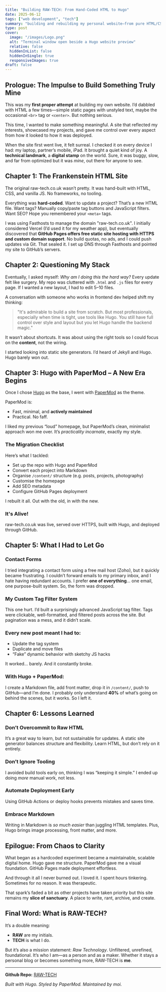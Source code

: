 ```yaml
---
title: "Building RAW-TECH: From Hand-Coded HTML to Hugo"
date: 2025-06-12
tags: ["web development", "tech"]
summary: "building and rebuilding my personal website—from pure HTML/CSS to Hugo with PaperMod."
type: post
cover:
  image: "/images/Logo.png"
  alt: "Terminal window open beside a Hugo website preview"
  relative: false
  hiddenInList: false
  hiddenInSingle: true
  responsiveImages: true
draft: false
---
```


## Prologue: The Impulse to Build Something Truly Mine

This was my **first proper attempt** at building my own website. I’d dabbled with HTML a few times—simple static pages with unstyled text, maybe the occasional `<br>` tag or `<center>`. But nothing serious.

This time, I wanted to make something meaningful. A site that reflected my interests, showcased my projects, and gave me control over every aspect from how it looked to how it was deployed.

When the site first went live, it felt surreal. I checked it on every device I had: my laptop, partner’s mobile, iPad. It brought a quiet kind of joy. A **technical landmark**, a **digital stamp** on the world. Sure, it was buggy, slow, and far from optimized but it was *mine*, out there for anyone to see.

## Chapter 1: The Frankenstein HTML Site

The original raw-tech.co.uk wasn’t pretty. It was hand-built with HTML, CSS, and vanilla JS. No frameworks, no tooling.

Everything was **hard-coded**. Want to update a project? That’s a new HTML file. Want tags? Manually copy/paste tag buttons and JavaScript filters. Want SEO? Hope you remembered your `<meta>` tags.

I was using Fasthosts to manage the domain "raw-tech.co.uk". I initially considered Vercel (I’d used it for my weather app), but eventually discovered that **GitHub Pages offers free static site hosting with HTTPS and custom domain support**. No build quotas, no ads, and I could push updates via Git. That sealed it. I set up DNS through Fasthosts and pointed my site to GitHub’s servers.

## Chapter 2: Questioning My Stack

Eventually, I asked myself: *Why am I doing this the hard way?* Every update felt like surgery. My repo was cluttered with `.html` and `.js` files for every page. If I wanted a new layout, I had to edit 5–10 files.

A conversation with someone who works in frontend dev helped shift my thinking:

> "It's admirable to build a site from scratch. But most professionals, especially when time is tight, use tools like Hugo. You still have full control over style and layout but you let Hugo handle the backend magic."

It wasn’t about shortcuts. It was about using the right tools so I could focus on the **content**, not the wiring.

I started looking into static site generators. I’d heard of Jekyll and Hugo. Hugo barely won out.

## Chapter 3: Hugo with PaperMod – A New Era Begins

Once I chose [Hugo](https://gohugo.io/) as the base, I went with [PaperMod](https://github.com/adityatelange/hugo-PaperMod) as the theme.

PaperMod is:

* Fast, minimal, and **actively maintained**
* Practical. No faff.

I liked my previous “loud” homepage, but PaperMod’s clean, minimalist approach won me over. It’s *practicality incarnate*, exactly my style.

### The Migration Checklist

Here’s what I tackled:

* Set up the repo with Hugo and PaperMod  
* Convert each project into Markdown  
* Organise `/content/` structure (e.g. posts, projects, photography)  
* Customise the homepage  
* Add SEO metadata  
* Configure GitHub Pages deployment  

I rebuilt it all. Out with the old, in with the new.

### It's Alive!

raw-tech.co.uk was live, served over HTTPS, built with Hugo, and deployed through GitHub.

## Chapter 5: What I Had to Let Go

### Contact Forms

I tried integrating a contact form using a free mail host (Zoho), but it quickly became frustrating. I couldn’t forward emails to my primary inbox, and I hate having redundant accounts. I prefer **one of everything**... one email, one purpose-built system. So, the form was dropped.

### My Custom Tag Filter System

This one hurt. I’d built a surprisingly advanced JavaScript tag filter. Tags were clickable, well-formatted, and filtered posts across the site. But pagination was a mess, and it didn’t scale. 


### Every new post meant I had to:

* Update the tag system  
* Duplicate and move files  
* “Fake” dynamic behavior with sketchy JS hacks  

It worked... barely. And it constantly broke.

### With Hugo + PaperMod:

I create a Markdown file, add front matter, drop it in `/content/`, push to GitHub—and I’m done. I probably only understand **40%** of what’s going on behind the scenes, but it works. So I left it.

## Chapter 6: Lessons Learned

### Don’t Overcommit to Raw HTML

It’s a great way to learn, but not sustainable for updates. A static site generator balances structure and flexibility. Learn HTML, but don’t rely on it entirely.

### Don’t Ignore Tooling

I avoided build tools early on, thinking I was “keeping it simple.” I ended up doing *more* manual work, not less.

### Automate Deployment Early

Using GitHub Actions or deploy hooks prevents mistakes and saves time.

### Embrace Markdown

Writing in Markdown is *so much easier* than juggling HTML templates. Plus, Hugo brings image processing, front matter, and more.

## Epilogue: From Chaos to Clarity

What began as a hardcoded experiment became a maintainable, scalable digital home. Hugo gave me structure. PaperMod gave me a visual foundation. GitHub Pages made deployment effortless.

And through it all I never burned out. I loved it. I spent hours tinkering. Sometimes for no reason. It was therapeutic.

That spark’s faded a bit as other projects have taken priority but this site remains my **slice of sanctuary**. A place to write, rant, archive, and create.

## Final Word: What is RAW-TECH?

It’s a double meaning:

* **RAW** are my initials.  
* **TECH** is what I do.  

But it’s also a mission statement: *Raw Technology*. Unfiltered, unrefined, foundational. It’s who I am—as a person and as a maker. Whether it stays a personal blog or becomes something more, RAW-TECH is **me**.

---

**Github Repo:** [RAW-TECH](https://github.com/Kame-Ry/raw-tech-web-site)

*Built with Hugo. Styled by PaperMod. Maintained by moi.*